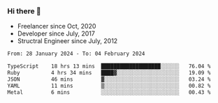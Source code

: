 ### Hi there 👋

- Freelancer since Oct, 2020
- Developer since July, 2017
- Structral Engineer since July, 2012

<!--START_SECTION:waka-->

```txt
From: 28 January 2024 - To: 04 February 2024

TypeScript    18 hrs 13 mins  ███████████████████░░░░░░   76.04 %
Ruby          4 hrs 34 mins   ████▓░░░░░░░░░░░░░░░░░░░░   19.09 %
JSON          46 mins         ▓░░░░░░░░░░░░░░░░░░░░░░░░   03.24 %
YAML          11 mins         ▒░░░░░░░░░░░░░░░░░░░░░░░░   00.82 %
Metal         6 mins          ░░░░░░░░░░░░░░░░░░░░░░░░░   00.43 %
```

<!--END_SECTION:waka-->
